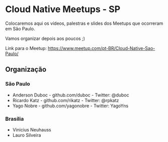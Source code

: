 # Cloud Native Meetups - SP

Colocaremos aqui os vídeos, palestras e slides dos Meetups que ocorreram em São Paulo.

Vamos organizar depois aos poucos ;)


Link para o Meetup: https://www.meetup.com/pt-BR/Cloud-Native-Sao-Paulo/

## Organização

### São Paulo
* Anderson Duboc - github.com/duboc - Twitter: @duboc
* Ricardo Katz - github.com/rikatz - Twitter: @rpkatz
* Yago Nobre - github.com/yagonobre - Twitter: YagoYns

### Brasília
* Vinicius Neuhauss 
* Lauro Silveira



